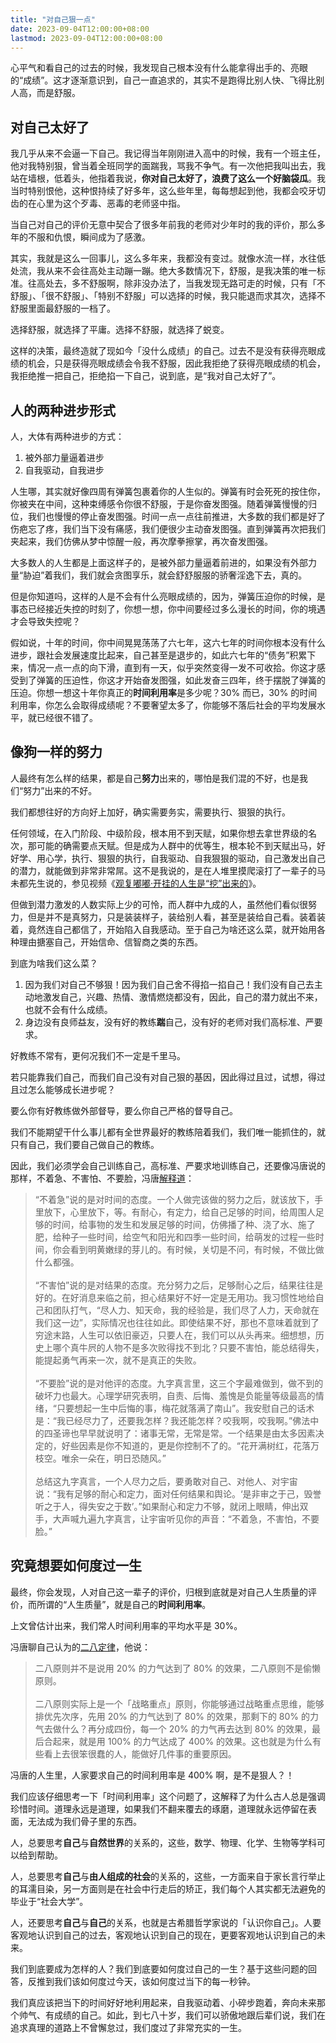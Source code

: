 ```yaml
---
title: "对自己狠一点"
date: 2023-09-04T12:00:00+08:00
lastmod: 2023-09-04T12:00:00+08:00
---
```


心平气和看自己的过去的时候，我发现自己根本没有什么能拿得出手的、亮眼的“成绩”。这才逐渐意识到，自己一直追求的，其实不是跑得比别人快、飞得比别人高，而是舒服。

<!--more-->

## 对自己太好了

我几乎从来不会逼一下自己。我记得当年刚刚进入高中的时候，我有一个班主任，他对我特别狠，曾当着全班同学的面踹我，骂我不争气。有一次他把我叫出去，我站在墙根，低着头，他指着我说，**你对自己太好了，浪费了这么一个好脑袋瓜**。我当时特别恨他，这种恨持续了好多年，这么些年里，每每想起到他，我都会咬牙切齿的在心里为这个歹毒、恶毒的老师竖中指。

当自己对自己的评价无意中契合了很多年前我的老师对少年时的我的评价，那么多年的不服和仇恨，瞬间成为了感激。

其实，我就是这么一回事儿，这么多年来，我都没有变过。就像水流一样，水往低处流，我从来不会往高处主动蹦一蹦。绝大多数情况下，舒服，是我决策的唯一标准。往高处去，多不舒服啊，除非没办法了，当我发现无路可走的时候，只有「不舒服」、「很不舒服」、「特别不舒服」可以选择的时候，我只能退而求其次，选择不舒服里面最舒服的一档了。

选择舒服，就选择了平庸。选择不舒服，就选择了蜕变。

这样的决策，最终造就了现如今「没什么成绩」的自己。过去不是没有获得亮眼成绩的机会，只是获得亮眼成绩会令我不舒服，因此我拒绝了获得亮眼成绩的机会，我拒绝推一把自己，拒绝掐一下自己，说到底，是“我对自己太好了”。

## 人的两种进步形式

人，大体有两种进步的方式：

1. 被外部力量逼着进步
2. 自我驱动，自我进步

人生哪，其实就好像四周有弹簧包裹着你的人生似的。弹簧有时会死死的按住你，你被夹在中间，这种束缚感令你很不舒服，于是你奋发图强。随着弹簧慢慢的归位，我们也慢慢的停止奋发图强。时间一点一点往前推进，大多数的我们都是好了伤疤忘了疼，我们当下没有痛感，我们便很少主动奋发图强。直到弹簧再次把我们夹起来，我们仿佛从梦中惊醒一般，再次摩拳擦掌，再次奋发图强。

大多数人的人生都是上面这样子的，是被外部力量逼着前进的，如果没有外部力量“胁迫”着我们，我们就会贪图享乐，就会舒舒服服的骄奢淫逸下去，真的。

但是你知道吗，这样的人是不会有什么亮眼成绩的，因为，弹簧压迫你的时候，是事态已经接近失控的时刻了，你想一想，你中间要经过多么漫长的时间，你的境遇才会导致失控呢？

假如说，十年的时间，你中间晃晃荡荡了六七年，这六七年的时间你根本没有什么进步，跟社会发展速度比起来，自己甚至是退步的，如此六七年的“债务”积累下来，情况一点一点的向下滑，直到有一天，似乎突然变得一发不可收拾。你这才感受到了弹簧的压迫性，你这才开始奋发图强，如此发奋三四年，终于摆脱了弹簧的压迫。你想一想这十年你真正的**时间利用率**是多少呢？30% 而已，30% 的时间利用率，你怎么会取得成绩呢？不要奢望太多了，你能够不落后社会的平均发展水平，就已经很不错了。

## 像狗一样的努力

人最终有怎么样的结果，都是自己**努力**出来的，哪怕是我们混的不好，也是我们“努力”出来的不好。

我们都想往好的方向好上加好，确实需要务实，需要执行、狠狠的执行。

任何领域，在入门阶段、中级阶段，根本用不到天赋，如果你想去拿世界级的名次，那可能的确需要点天赋。但是成为人群中的优等生，根本轮不到天赋出马，好好学、用心学，执行、狠狠的执行，自我驱动、自我狠狠的驱动，自己激发出自己的潜力，就能做到非常非常屌。这不是我说的，是在人堆里摸爬滚打了一辈子的马未都先生说的，参见视频《[观复嘟嘟·开挂的人生是“挖”出来的](https://youtu.be/404cDXMCeTg)》。

但做到潜力激发的人数实际上少的可怜，而人群中九成的人，虽然他们看似很努力，但是并不是真努力，只是装装样子，装给别人看，甚至是装给自己看。装着装着，竟然连自己都信了，开始陷入自我感动。至于自己为啥还这么菜，就开始用各种理由搪塞自己，开始信命、信智商之类的东西。

到底为啥我们这么菜？

1. 因为我们对自己不够狠！因为我们自己舍不得掐一掐自己！我们没有自己去主动地激发自己，兴趣、热情、激情燃烧都没有，因此，自己的潜力就出不来，也就不会有什么成绩。
2. 身边没有良师益友，没有好的教练**踹**自己，没有好的老师对我们高标准、严要求。

好教练不常有，更何况我们不一定是千里马。

若只能靠我们自己，而我们自己没有对自己狠的基因，因此得过且过，试想，得过且过怎么能够成长进步呢？

要么你有好教练做外部督导，要么你自己严格的督导自己。

我们不能期望干什么事儿都有全世界最好的教练陪着我们，我们唯一能抓住的，就只有自己，我们要自己做自己的教练。

因此，我们必须学会自己训练自己，高标准、严要求地训练自己，还要像冯唐说的那样，不着急、不害怕、不要脸，冯唐[解释道](https://mp.weixin.qq.com/s/wSiXH73nGHhE1blMyn7DQg)：

> “不着急”说的是对时间的态度。一个人做完该做的努力之后，就该放下，手里放下，心里放下，等。有耐心，有定力，给自己足够的时间，给周围人足够的时间，给事物的发生和发展足够的时间，仿佛播了种、浇了水、施了肥，给种子一些时间，给空气和阳光和四季一些时间，给萌发的过程一些时间，你会看到明黄嫩绿的芽儿的。有时候，关切是不问，有时候，不做比做什么都强。
> </br></br>
> “不害怕”说的是对结果的态度。充分努力之后，足够耐心之后，结果往往是好的。在好消息来临之前，担心结果好不好一定是无用功。我习惯性地给自己和团队打气，“尽人力、知天命，我的经验是，我们尽了人力，天命就在我们这一边”，实际情况也往往如此。即使结果不好，那也不意味着就到了穷途末路，人生可以依旧豪迈，只要人在，我们可以从头再来。细想想，历史上哪个真牛屄的人物不是多次败得找不到北？只要不害怕，能总结得失，能提起勇气再来一次，就不是真正的失败。
> </br></br>
> “不要脸”说的是对他评的态度。九字真言里，这三个字最难做到，做不到的破坏力也最大。心理学研究表明，自责、后悔、羞愧是负能量等级最高的情绪，“只要想起一生中后悔的事，梅花就落满了南山”。我安慰自己的话术是：“我已经尽力了，还要我怎样？我还能怎样？咬我啊，咬我啊。”佛法中的四圣谛也早早就说明了：诸事无常，无常是常。一个结果是由太多因素决定的，好些因素是你不知道的，更是你控制不了的。“花开满树红，花落万枝空。唯余一朵在，明日恐随风。”
> </br></br>
> 总结这九字真言，一个人尽力之后，要勇敢对自己、对他人、对宇宙说：“我有足够的耐心和定力，面对任何结果和舆论。‘是非审之于己，毁誉听之于人，得失安之于数’。”如果耐心和定力不够，就闭上眼睛，伸出双手，大声喊九遍九字真言，让宇宙听见你的声音：“不着急，不害怕，不要脸。”

## 究竟想要如何度过一生

最终，你会发现，人对自己这一辈子的评价，归根到底就是对自己人生质量的评价，而所谓的“人生质量”，就是自己的**时间利用率**。

上文曾估计出来，我们常人时间利用率的平均水平是 30%。

冯唐聊自己认为的[二八定律](https://youtu.be/ERcBr9y1qg4?t=3400)，他说：

> 二八原则并不是说用 20% 的力气达到了 80% 的效果，二八原则不是偷懒原则。
> </br></br>
> 二八原则实际上是一个「战略重点」原则，你能够通过战略重点思维，能够排优先次序，先用 20% 的力气达到了 80% 的效果，那剩下的 80% 的力气去做什么？再分成四份，每一个 20% 的力气再去达到 80% 的效果，最后合起来，就是用 100% 的力气达成了 400% 的效果。这也就是为什么有些看上去很笨很蠢的人，能做好几件事的重要原因。

冯唐的人生里，人家要求自己的时间利用率是 400% 啊，是不是狠人？！

我们应该仔细思考一下「时间利用率」这个问题了，这解释了为什么古人总是强调珍惜时间。道理永远是道理，如果我们不翻来覆去的琢磨，道理就永远停留在表面，无法成为我们骨子里的东西。

人，总要思考**自己**与**自然世界**的关系的，这些，数学、物理、化学、生物等学科可以给到帮助。

人，总要思考**自己**与**由人组成的社会**的关系的，这些，一方面来自于家长言行举止的耳濡目染，另一方面则是在社会中行走后的矫正，我们每个人其实都无法避免的毕业于“社会大学”。

人，还要思考**自己**与**自己**的关系，也就是古希腊哲学家说的「认识你自己」。人要客观地认识到自己的过去，客观地认识到自己的现在，更要客观地认识到自己的未来。

我们到底要成为怎样的人？我们到底要如何度过自己的一生？基于这些问题的回答，反推到我们该如何度过今天，该如何度过当下的每一秒钟。

我们真应该把当下的时间好好地利用起来，自我驱动着、小碎步跑着，奔向未来那个帅气、有成绩的自己。如此，到七八十岁，我们可以骄傲地跟后辈们说，我们在追求真理的道路上不曾懈怠过，我们度过了非常充实的一生。
